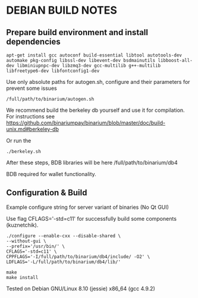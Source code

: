 DEBIAN BUILD NOTES
====================

Prepare build environment and install dependencies
------------------

	apt-get install gcc autoconf build-essential libtool autotools-dev automake pkg-config libssl-dev libevent-dev bsdmainutils libboost-all-dev libminiupnpc-dev libzmq3-dev gcc-multilib g++-multilib libfreetype6-dev libfontconfig1-dev

Use only absolute paths for autogen.sh, configure and their parameters for prevent some issues

	/full/path/to/binarium/autogen.sh
	
We recommend build the berkeley db yourself and use it for compilation. For
instructions see https://github.com/binariumpay/binarium/blob/master/doc/build-unix.md#berkeley-db

Or run the

	./berkeley.sh

After these steps, BDB libraries will be here /full/path/to/binarium/db4

BDB required for wallet functionality.

Configuration & Build
-------------------

Example configure string for server variant of binaries (No Qt GUI)

Use flag CFLAGS='-std=c11' for successfully build some components (kuznetchik).

	./configure --enable-cxx --disable-shared \
	--without-gui \
	--prefix='/usr/bin/' \
	CFLAGS='-std=c11' \
	CPPFLAGS='-I/full/path/to/binarium/db4/include/ -O2' \
	LDFLAGS='-L/full/path/to/binarium/db4/lib/'
	
	make
	make install
	
Tested on Debian GNU/Linux 8.10 (jessie) x86_64 (gcc 4.9.2)
